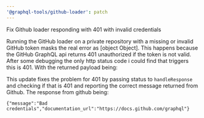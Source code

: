 ```yaml
---
'@graphql-tools/github-loader': patch
---
```


Fix Github loader responding with 401 with invalid credentials

Running the GitHub loader on a private repository with a missing or invalid GitHub token masks the real error as [object Object].
This happens because the GitHub GraphQL api returns 401 unauthorized if the token is not valid.
After some debugging the only http status code i could find that triggers this is 401.
With the returned payload being:

This update fixes the problem for 401 by passing status to `handleResponse` and checking if that is 401 and reporting the correct message returned from Github.
The response from github being:

```
{"message":"Bad credentials","documentation_url":"https://docs.github.com/graphql"}
```
